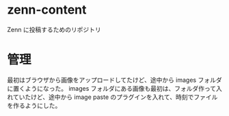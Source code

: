 # zenn-content

Zenn に投稿するためのリポジトリ

# 管理

最初はブラウザから画像をアップロードしてたけど、途中から images フォルダに置くようになった。
images フォルダにある画像も最初は、フォルダ作って入れていたけど、途中から image paste のプラグインを入れて、時刻でファイルを作るようにした。

